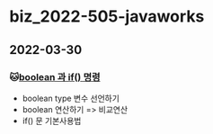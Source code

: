 # biz_2022-505-javaworks


## 2022-03-30
### :cat:[boolean 과 if() 명령](https://github.com/kimdyg/biz_2022-505-javaworks/tree/master/Java_10_variable_06)

* boolean type 변수 선언하기
* boolean 연산하기 => 비교연산
* if() 문 기본사용법